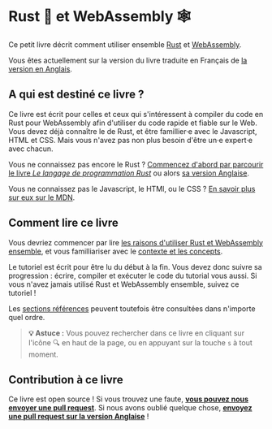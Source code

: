 <!--
# Rust 🦀 and WebAssembly 🕸
-->

# Rust 🦀 et WebAssembly 🕸

<!--
This small book describes how to use [Rust][] and [WebAssembly][] together.
-->

Ce petit livre décrit comment utiliser ensemble [Rust][] et [WebAssembly][].

Vous êtes actuellement sur la version du livre traduite en Français de
[la version en Anglais][book-en].

<!--
## Who is this book for?
-->

## A qui est destiné ce livre ?

<!--
This book is for anyone interested in compiling Rust to WebAssembly for fast,
reliable code on the Web. You should know some Rust, and be familiar with
JavaScript, HTML, and CSS. You don't need to be an expert in any of them.
-->

Ce livre est écrit pour celles et ceux qui s'intéressent à compiler du code en
Rust pour WebAssembly afin d'utiliser du code rapide et fiable sur le Web. Vous
devez déjà connaître le de Rust, et être famillier·e avec le Javascript, HTML
et CSS. Mais vous n'avez pas non plus besoin d'être un·e expert·e avec chacun.

<!--
Don't know Rust yet? [Start with *The Rust Programming Language* first.][trpl]
-->

Vous ne connaissez pas encore le Rust ? [Commencez d'abord par parcourir le
livre *Le langage de programmation Rust*][trpl-fr] ou alors [sa version
Anglaise][trpl].

<!--
Don't know JavaScript, HTML, or CSS? [Learn about them on MDN.][mdn]
-->

Vous ne connaissez pas le Javascript, le HTMl, ou le CSS ?
[En savoir plus sur eux sur le MDN][mdn].

<!--
## How to read this book
-->

## Comment lire ce livre

<!--
You should read [the motivation for using Rust and WebAssembly
together][why-rust-wasm], as well as familiarize yourself with the [background
and concepts][background] first.
-->

Vous devriez commencer par lire [les raisons d'utiliser Rust et WebAssembly
ensemble][why-rust-wasm], et vous familliariser avec le [contexte et les
concepts][background].

<!--
The [tutorial][] is written to be read from start to finish. You should follow
along: writing, compiling, and running the tutorial's code yourself. If you
haven't used Rust and WebAssembly together before, do the tutorial!
-->

Le tutoriel est écrit pour être lu du début à la fin. Vous devez donc suivre sa
progression : écrire, compiler et exécuter le code du tutorial vous aussi. Si
vous n'avez jamais utilisé Rust et WebAssembly ensemble, suivez ce tutoriel !

<!--
The [reference sections][reference] may be perused in any order.
-->

Les [sections références][reference] peuvent toutefois être consultées dans
n'importe quel ordre.

<!--
> **💡 Tip:** You can search through this book by clicking on the 🔍 icon at the
> top of the page, or by pressing the `s` key.
-->

> **💡 Astuce :** Vous pouvez rechercher dans ce livre en cliquant sur
> l'icône 🔍 en haut de la page, ou en appuyant sur la touche `s` à tout moment.

<!--
## Contributing to this book
-->

## Contribution à ce livre

<!--
This book is open source! Find a typo? Did we overlook something? [**Send us a
pull request!**][repo]
-->

Ce livre est open source ! Si vous trouvez une faute, [**vous pouvez nous
envoyer une pull request**][repo-fr]. Si nous avons oublié quelque chose,
[**envoyez une pull request sur la version Anglaise**][repo] !

<!--
[Rust]: https://www.rust-lang.org
[WebAssembly]: https://webassembly.org/
[trpl]: https://doc.rust-lang.org/book/
[mdn]: https://developer.mozilla.org/en-US/docs/Learn
[why-rust-wasm]: ./why-rust-and-webassembly.html
[background]: ./background-and-concepts.html
[tutorial]: ./game-of-life/introduction.html
[reference]: ./reference/index.html
[repo]: https://github.com/rustwasm/book
-->

[book-en]: https://rustwasm.github.io/docs/book/
[Rust]: https://www.rust-lang.org
[WebAssembly]: https://webassembly.org/
[trpl]: https://doc.rust-lang.org/book/
[trpl-fr]: https://jimskapt.github.io/rust-book-fr/
[mdn]: https://developer.mozilla.org/en-US/docs/Learn
[why-rust-wasm]: ./why-rust-and-webassembly.html
[background]: ./background-and-concepts.html
[tutorial]: ./game-of-life/introduction.html
[reference]: ./reference/index.html
[repo]: https://github.com/rustwasm/book
[repo-fr]: https://github.com/Jimskapt/rust-wasm-book-fr
